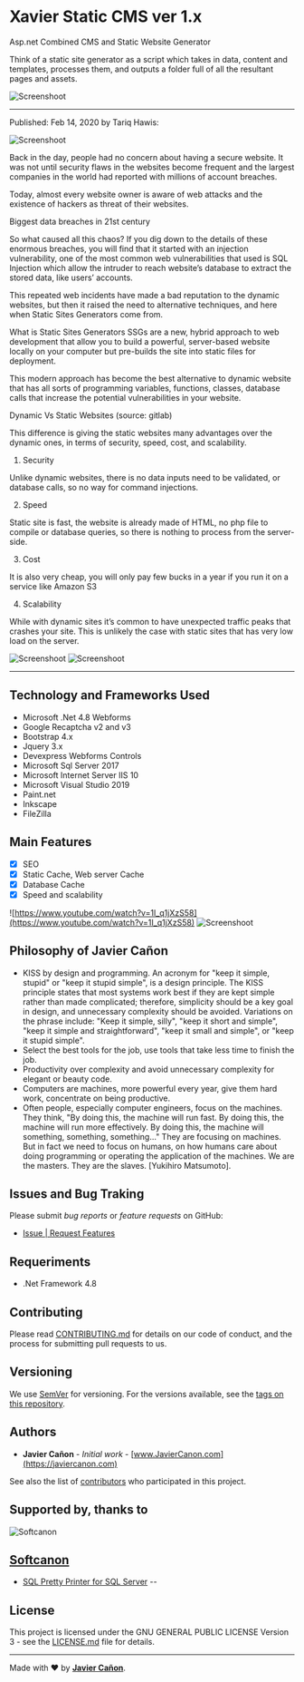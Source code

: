 # Xavier Static CMS ver 1.x
Asp.net Combined CMS and Static Website Generator

Think of a static site generator as a script which takes in data, content and templates, processes them, and outputs a folder full of all the resultant pages and assets.

![Screenshoot](docs/images/ssg-host-flow.png) 


---
Published: Feb 14, 2020 by Tariq Hawis:


![Screenshoot](docs/images/ssgs.png) 

Back in the day, people had no concern about having a secure website. It was not until security flaws in the websites become frequent and the largest companies in the world had reported with millions of account breaches.

Today, almost every website owner is aware of web attacks and the existence of hackers as threat of their websites.

Biggest data breaches in 21st century

So what caused all this chaos?
If you dig down to the details of these enormous breaches, you will find that it started with an injection vulnerability, one of the most common web vulnerabilities that used is SQL Injection which allow the intruder to reach website’s database to extract the stored data, like users’ accounts.

This repeated web incidents have made a bad reputation to the dynamic websites, but then it raised the need to alternative techniques, and here when Static Sites Generators come from.

What is Static Sites Generators
SSGs are a new, hybrid approach to web development that allow you to build a powerful, server-based website locally on your computer but pre-builds the site into static files for deployment.

This modern approach has become the best alternative to dynamic website that has all sorts of programming variables, functions, classes, database calls that increase the potential vulnerabilities in your website.

Dynamic Vs Static Websites (source: gitlab)

This difference is giving the static websites many advantages over the dynamic ones, in terms of security, speed, cost, and scalability.

1. Security

Unlike dynamic websites, there is no data inputs need to be validated, or database calls, so no way for command injections.

2. Speed

Static site is fast, the website is already made of HTML, no php file to compile or database queries, so there is nothing to process from the server-side.

3. Cost

It is also very cheap, you will only pay few bucks in a year if you run it on a service like Amazon S3

4. Scalability

While with dynamic sites it’s common to have unexpected traffic peaks that crashes your site. This is unlikely the case with static sites that has very low load on the server.

![Screenshoot](docs/images/dynamic-x-static.png) 
![Screenshoot](docs/images/ssg-flow.png) 


--- 
## Technology and Frameworks Used

* Microsoft .Net 4.8 Webforms
* Google Recaptcha v2 and v3
* Bootstrap 4.x
* Jquery 3.x
* Devexpress Webforms Controls
* Microsoft Sql Server 2017
* Microsoft Internet Server IIS 10
* Microsoft Visual Studio 2019
* Paint.net
* Inkscape
* FileZilla

## Main Features

- [x] SEO
- [x] Static Cache, Web server Cache
- [x] Database Cache
- [x] Speed and scalability

![https://www.youtube.com/watch?v=1I_q1jXzS58](https://www.youtube.com/watch?v=1I_q1jXzS58)
![Screenshoot](docs/images/screencapture-precisur-2020-10-04.png)


## Philosophy of Javier Cañon

* KISS by design and programming. An acronym for "keep it simple, stupid" or "keep it stupid simple", is a design principle. The KISS principle states that most systems work best if they are kept simple rather than made complicated; therefore, simplicity should be a key goal in design, and unnecessary complexity should be avoided. Variations on the phrase include: "Keep it simple, silly", "keep it short and simple", "keep it simple and straightforward", "keep it small and simple", or "keep it stupid simple".
* Select the best tools for the job, use tools that take less time to finish the job.
* Productivity over complexity and avoid unnecessary complexity for elegant or beauty code.
* Computers are machines, more powerful every year, give them hard work, concentrate on being productive.
* Often people, especially computer engineers, focus on the machines. They think, "By doing this, the machine will run fast. By doing this, the machine will run more effectively. By doing this, the machine will something, something, something..." They are focusing on machines. But in fact we need to focus on humans, on how humans care about doing programming or operating the application of the machines. We are the masters. They are the slaves. [Yukihiro Matsumoto].


## Issues and Bug Traking ##
Please submit *bug reports* or *feature requests* on GitHub:
* [Issue | Request Features](https://github.com/JavierCanon/Xavier-Static-CMS/issues)

## Requeriments ##

* .Net Framework 4.8


## Contributing

Please read [CONTRIBUTING.md](/CONTRIBUTING.md) for details on our code of conduct, and the process for submitting pull requests to us.


## Versioning

We use [SemVer](http://semver.org/) for versioning. For the versions available, see the [tags on this repository](https://github.com/your/project/tags). 

## Authors

* **Javier Cañon** - *Initial work* - [www.JavierCanon.com](https://javiercanon.com)

See also the list of [contributors](/AUTHORS.md) who participated in this project.


## Supported by, thanks to 

![Softcanon](https://github.com/JavierCanon/Social-Office-Webackeitor/raw/master/docs/images/logo_softcanon_200x75.gif) 

[Softcanon](https://softcanon.com) 
-- 

* [SQL Pretty Printer for SQL Server](http://www.dpriver.com/products/sqlpp/index.php) 
-- 

## License

This project is licensed under the GNU GENERAL PUBLIC LICENSE Version 3 - see the [LICENSE.md](/LICENSE.md) file for details.

---
Made with ❤️ by **[Javier Cañon](https://javiercanon.com)**.
